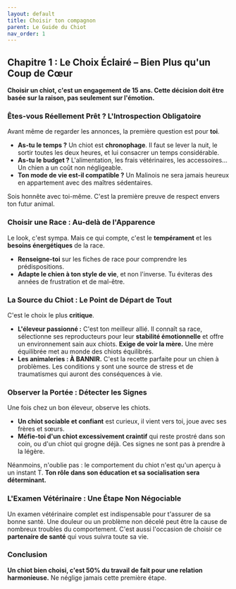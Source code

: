 ```yaml
---
layout: default
title: Choisir ton compagnon
parent: Le Guide du Chiot
nav_order: 1
---
```


## **Chapitre 1 : Le Choix Éclairé – Bien Plus qu'un Coup de Cœur**

**Choisir un chiot, c'est un engagement de 15 ans. Cette décision doit être basée sur la raison, pas seulement sur l'émotion.**

### **Êtes-vous Réellement Prêt ? L'Introspection Obligatoire**

Avant même de regarder les annonces, la première question est pour **toi**.
- **As-tu le temps ?** Un chiot est **chronophage**. Il faut se lever la nuit, le sortir toutes les deux heures, et lui consacrer un temps considérable.
- **As-tu le budget ?** L'alimentation, les frais vétérinaires, les accessoires... Un chien a un coût non négligeable.
- **Ton mode de vie est-il compatible ?** Un Malinois ne sera jamais heureux en appartement avec des maîtres sédentaires.

Sois honnête avec toi-même. C'est la première preuve de respect envers ton futur animal.

### **Choisir une Race : Au-delà de l'Apparence**

Le look, c'est sympa. Mais ce qui compte, c'est le **tempérament** et les **besoins énergétiques** de la race.
- **Renseigne-toi** sur les fiches de race pour comprendre les prédispositions.
- **Adapte le chien à ton style de vie**, et non l'inverse. Tu éviteras des années de frustration et de mal-être.

### **La Source du Chiot : Le Point de Départ de Tout**

C'est le choix le plus **critique**.
- **L'éleveur passionné :** C'est ton meilleur allié. Il connaît sa race, sélectionne ses reproducteurs pour leur **stabilité émotionnelle** et offre un environnement sain aux chiots. **Exige de voir la mère.** Une mère équilibrée met au monde des chiots équilibrés.
- **Les animaleries : À BANNIR.** C'est la recette parfaite pour un chien à problèmes. Les conditions y sont une source de stress et de traumatismes qui auront des conséquences à vie.

### **Observer la Portée : Détecter les Signes**

Une fois chez un bon éleveur, observe les chiots.
- **Un chiot sociable et confiant** est curieux, il vient vers toi, joue avec ses frères et sœurs.
- **Méfie-toi d'un chiot excessivement craintif** qui reste prostré dans son coin, ou d'un chiot qui grogne déjà. Ces signes ne sont pas à prendre à la légère.

Néanmoins, n'oublie pas : le comportement du chiot n'est qu'un aperçu à un instant T. **Ton rôle dans son éducation et sa socialisation sera déterminant.**

### **L'Examen Vétérinaire : Une Étape Non Négociable**

Un examen vétérinaire complet est indispensable pour t'assurer de sa bonne santé. Une douleur ou un problème non décelé peut être la cause de nombreux troubles du comportement. C'est aussi l'occasion de choisir ce **partenaire de santé** qui vous suivra toute sa vie.

### **Conclusion**

**Un chiot bien choisi, c'est 50% du travail de fait pour une relation harmonieuse.** Ne néglige jamais cette première étape. 